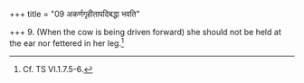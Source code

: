 +++
title = "09 अकर्णगृहीतापदिबद्धा भवति"

+++
9. (When the cow is being driven forward) she should not be held at the ear nor fettered in her leg.[^1]  


[^1]: Cf. TS VI.1.7.5-6.  
